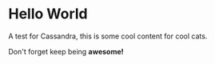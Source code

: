 # Hello World
A test for Cassandra, this is some cool content for cool cats.

Don't forget keep being **awesome!**
